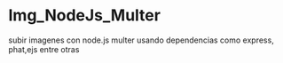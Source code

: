 # Img_NodeJs_Multer
subir imagenes con node.js multer usando dependencias como express, phat,ejs entre otras 
